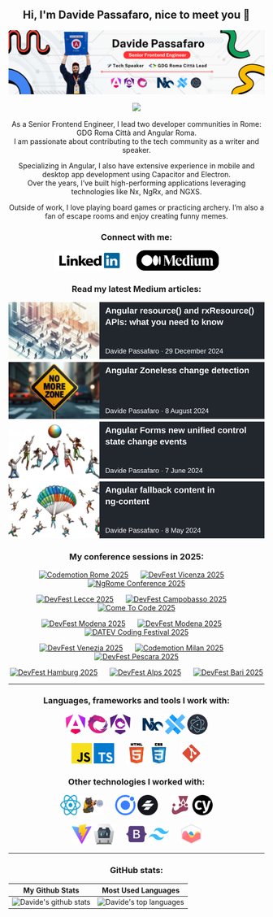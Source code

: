 <div align="center">
  
## Hi, I'm Davide Passafaro, nice to meet you 👋

[<img src=".assets/profile/profile-banner.png" alt="@davidepassafaro" />](https://medium.com/@davidepassafaro)

[![](https://visitcount.itsvg.in/api?id=DavidePassafaro&label=Profile%20Views&pretty=true)](https://visitcount.itsvg.in)

As a Senior Frontend Engineer, I lead two developer communities in Rome: GDG Roma Città and Angular Roma.<br>
I am passionate about contributing to the tech community as a writer and speaker.

Specializing in Angular, I also have extensive experience in mobile and desktop app development using Capacitor and Electron.<br>
Over the years, I’ve built high-performing applications leveraging technologies like Nx, NgRx, and NGXS.  

Outside of work, I love playing board games or practicing archery. I’m also a fan of escape rooms and enjoy creating funny memes.

<div align="center">

### Connect with me:

[<img src=".assets/profile/linkedin-button.png" alt="Follow me on Linkedin" width="138.3" height="40" />](https://linkedin.com/in/davide-passafaro)
&nbsp;&nbsp;&nbsp;&nbsp;
[<img src=".assets/profile/medium-button.png" alt="Read my Medium.com articles" width="161.14" height="40" />](https://medium.com/@davidepassafaro)

<!-- [<img src=".assets/devto-button.png" alt="Read my Dev.to articles" width="40" height="40" />](https://dev.to/davidepassafaro) -->

### Read my latest Medium articles:

<!-- [![](https://github-readme-medium-gules.vercel.app/?username=davidepassafaro&limit=4)](https://medium.com/@davidepassafaro) -->

[![](.assets/profile/medium-articles.svg)](https://medium.com/@davidepassafaro)

</div>

### My conference sessions in 2025:

[<img src="https://www.davidepassafaro.it/assets/images/conference-badges/2025/codemotion-rome-2025.jpeg" alt="Codemotion Rome 2025" height="150" />](https://conferences.codemotion.com/rome2025/it/home-ita)
&nbsp;&nbsp;&nbsp;&nbsp;
[<img src="https://www.davidepassafaro.it/assets/images/conference-badges/2025/devfest-vicenza-2025.jpeg" alt="DevFest Vicenza 2025" height="150" />](https://devfestvicenza.it)
&nbsp;&nbsp;&nbsp;&nbsp;
[<img src="https://www.davidepassafaro.it/assets/images/conference-badges/2025/ngrome-2025.png" alt="NgRome Conference 2025" height="150" />](https://ngrome.io)

[<img src="https://www.davidepassafaro.it/assets/images/conference-badges/2025/devfest-lecce-2025.png" alt="DevFest Lecce 2025" height="150" />](https://gdg.community.dev/events/details/google-gdg-lecce-presents-devfest-lecce-2025/)
&nbsp;&nbsp;&nbsp;&nbsp;
[<img src="https://www.davidepassafaro.it/assets/images/conference-badges/2025/devfest-campobasso-2025.jpeg" alt="DevFest Campobasso 2025" height="150" />](https://gdg.community.dev/events/details/google-gdg-campobasso-presents-devfest-campobasso-2025/)
&nbsp;&nbsp;&nbsp;&nbsp;
[<img src="https://www.davidepassafaro.it/assets/images/conference-badges/2025/cometocode-2025.jpeg" alt="Come To Code 2025" height="150" />](https://www.cometocode.it)

[<img src="https://www.davidepassafaro.it/assets/images/conference-badges/2025/devfest-modena-2025.jpeg" alt="DevFest Modena 2025" height="150" />](https://dev.events/conferences/dev-fest-modena-2025-bhvrga4g)
&nbsp;&nbsp;&nbsp;&nbsp;
[<img src="https://www.davidepassafaro.it/assets/images/conference-badges/2025/devfest-modena-2025-workshop.jpeg" alt="DevFest Modena 2025" height="150" />](https://dev.events/conferences/dev-fest-modena-2025-bhvrga4g)
&nbsp;&nbsp;&nbsp;&nbsp;
[<img src="https://www.davidepassafaro.it/assets/images/conference-badges/2025/datev-coding-festival-2025.png" alt="DATEV Coding Festival 2025" height="150" />]()

[<img src="https://www.davidepassafaro.it/assets/images/conference-badges/2025/devfest-venezia-2025.jpeg" alt="DevFest Venezia 2025" height="150" />](https://gdg.community.dev/gdg-venezia/)
&nbsp;&nbsp;&nbsp;&nbsp;
[<img src="https://www.davidepassafaro.it/assets/images/conference-badges/2025/codemotion-milan-2025-tech-expert.png" alt="Codemotion Milan 2025" height="150" />](https://conferences.codemotion.com/milan2025/)
&nbsp;&nbsp;&nbsp;&nbsp;
[<img src="https://www.davidepassafaro.it/assets/images/conference-badges/2025/devfest-pescara-2025.jpeg" alt="DevFest Pescara 2025" height="150" />](https://gdg.community.dev/events/details/google-gdg-pescara-presents-devfest-pescara-2025/)

[<img src="https://www.davidepassafaro.it/assets/images/conference-badges/2025/devfest-hamburg-2025.jpeg" alt="DevFest Hamburg 2025" height="150" />](https://hamburg.devfest.de/)
&nbsp;&nbsp;&nbsp;&nbsp;
[<img src="https://www.davidepassafaro.it/assets/images/conference-badges/2025/devfest-alps-2025.webp" alt="DevFest Alps 2025" height="150" />](https://gdg.community.dev/events/details/google-gdg-torino-presents-devfest-alps-2025/)
&nbsp;&nbsp;&nbsp;&nbsp;
[<img src="https://www.davidepassafaro.it/assets/images/conference-badges/2025/devfest-bari-2025.jpeg" alt="DevFest Bari 2025" height="150" />](https://bari.devfest.it/)

---

### Languages, frameworks and tools I work with:

[<img src=".assets/logos/angular.webp" alt="Angular" width="40" height="40" />](https://angular.io)
[<img src=".assets/logos/rxjs.svg" alt="RxJs" width="40" height="40" />](https://rxjs.dev)
[<img src=".assets/logos/ngrx.png" alt="NgRx" width="40" height="40" />](https://ngrx.io)
&nbsp;&nbsp;&nbsp;&nbsp;
[<img src=".assets/logos/nx.svg" alt="Nx" width="40" height="40" />](https://nx.dev)
[<img src=".assets/logos/capacitor.svg" alt="Capacitor" width="40" height="40" />](https://capacitorjs.com)
[<img src=".assets/logos/electron.svg" alt="Electron" width="40" height="40" />](https://www.electronjs.org)

[<img src=".assets/logos/javascript.svg" alt="Javascript" width="40" height="40" />](https://developer.mozilla.org/en-US/docs/Web/JavaScript)
[<img src=".assets/logos/typescript.svg" alt="Typescript" width="40" height="40" />](https://www.typescriptlang.org)
&nbsp;&nbsp;&nbsp;&nbsp;
[<img src=".assets/logos/html-5.svg" alt="HTML 5" width="40" height="40" />](https://www.w3.org/html)
[<img src=".assets/logos/css-3.svg" alt="CSS 3" width="40" height="40" />](https://www.w3schools.com/css)
&nbsp;&nbsp;&nbsp;&nbsp;
[<img src=".assets/logos/git.svg" alt="Git" width="40" height="40" />](https://git-scm.com)

### Other technologies I worked with:

[<img src=".assets/logos/react.svg" alt="React" width="40" height="40" />](https://react.dev)
[<img src=".assets/logos/zustand.png" alt="Zustand" width="40" height="40" />](https://docs.pmnd.rs/zustand)
&nbsp;&nbsp;&nbsp;&nbsp;
[<img src=".assets/logos/ionic.svg" alt="Ionic" width="40" height="40" />](https://ionicframework.com)
[<img src=".assets/logos/stencil.png" alt="Stencil.js" width="40" height="40" />](https://stenciljs.com)
&nbsp;&nbsp;&nbsp;&nbsp;
[<img src=".assets/logos/jest.svg" alt="Jest" width="40" height="40" />](https://jestjs.io)
[<img src=".assets/logos/cypress.svg" alt="Cypress" width="40" height="40" />](https://www.cypress.io)

[<img src=".assets/logos/vite-js.svg" alt="Vite" width="40" height="40" />](https://vitejs.dev)
[<img src=".assets/logos/cordova.svg" alt="Apache Cordova" width="40" height="40" />](https://cordova.apache.org)
&nbsp;&nbsp;&nbsp;&nbsp;
[<img src=".assets/logos/bootstrap.svg" alt="Bootstrap" width="40" height="40" />](https://getbootstrap.com)
[<img src=".assets/logos/tailwind-css.svg" alt="Tailwind CSS" width="40" height="40" />](https://tailwindcss.com)
&nbsp;&nbsp;&nbsp;&nbsp;
[<img src=".assets/logos/chartjs.svg" alt="ChartJs" width="40" height="40" />](https://www.chartjs.org)

---

### GitHub stats:

| My Github Stats                                                                                                                    | Most Used Languages                                                                                                                                          |
| ---------------------------------------------------------------------------------------------------------------------------------- | ------------------------------------------------------------------------------------------------------------------------------------------------------------ |
| ![Davide's github stats](https://github-readme-stats.vercel.app/api?username=davidepassafaro&show_icons=true&locale=en&theme=dark) | ![Davide's top languages](https://github-readme-stats.vercel.app/api/top-langs?username=davidepassafaro&show_icons=true&locale=en&layout=compact&theme=dark) |

</div>
